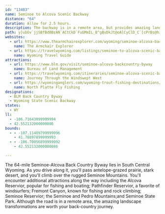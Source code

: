 ```yaml
---
id: "13403"
name: Seminoe to Alcova Scenic Backway
distance: "64"
duration: Allow for 2.5 hours.
description: The backway is in a remote area, but provides amazing landscape transformations while traversing the Seminoe Mountains, the Pedro Mountains, and Fremont Canyon.
path: y}ubGv`jjSBfBdBBzAN`ACtCkD`FuGMmIL_B^gBvDkJt@oAlCyClD_C`[cPrBs@hJeA|AY|DsArAk@hBmArC_CrD_F|AaCxBkCbAg@rAShBXnBjA|@rAxDzN~@zBrAdCrBnCxCdCvDjCzNvK`BdAhCr@hIA|AR|CdAhCdB|i@dl@vCrC`I~IrClDlBrDrGfQbCjHRv@TdCtA|Xh@|DnAvDrAtBbAhArBtA|XnJzJjEfFpApVnCzDjAhD~AdDbCxAvAvCrDz@rAjKzSrDfGlClCbE`CxOdDrIRlCVn@HvB|@~@Rxg@lGr@?nA_@`FkDrBgAxBeBlDuDrCaBbDeAdCk@zC_@rCG|QnBxE^xEl@jHvBz@EpBsChDuG^e@`JuJz@i@`B[hAEbCJbGf@nJfBvMrCpC^x@OdXgO~GmFrF_GlSmXxHcF`Bu@nAC~Av@tNbKdAh@|@N|AGz^{D`Z_CnBTfFvA|QrFjBLrAAlG_Af@Q~@q@h@m@|FsIpAaB|@q@~q@a]|CwAbBa@~@EdGRnC^~Aj@bCdB|EzFbGhGdQrOzB`BtOjH|CfArFfAhCPrBEpIm@zn@}GdsAwL~PqAjQaBxq@sEhAb@rBrAj~@r{@rCpDv]bo@`Vxc@rDxDlF~CbIbExAdAdGfIxA~ArFjF|AhAlHlDrBpAlTzT~j@tm@|EtG|NnZbHdObApAbBxAvItDlDpA|GrAfVjDxBz@pFtChDjCbF~Fr@f@f@RtBXnMgAhIe@nD[hE}@zIgC~AY~a@_FhBPtAl@xd@~ZxLrIrHzE|Ap@`MxAl@RxEpCbBnAlSnU|GlIbEfGt@l@fAd@vGlBbAJbBKt@Yp@aApCkJfDiN^aAx@yAtB_@pZ?|CPbAt@xC|AvE`EtLhNh@`AxXh}@fH|SpJ`Xr@bDrHbi@bAlF|A|F|DzMda@rpAnNpa@xCbI|AxErIdTjE`KtNzW`J`L~GxF`AzAXtAlFja@ZvA|@xArFzGx@l@~@XjD\pNf@`LxBtHxJbHhIlBzCdAbCvFpPrB~EnB`DlThYhA~@hDzB~@^|AVfD?rCrBtBzCbBpDxBhBvGtJ`@~@dAxDTrABdCOxCHfCd@~H`Gha@JpAOlGXdEnAbMvDvSHpAFrCWfIDzBJpBb@|ClDtP^jCb@pAp@xA|@nArGpHfAtCNjATr@|CtB|EzIZ|@\jBh@zDrGdUlBrFfGnKn@jC|@~En@xAr@`AdAdA|FtCbAVvIl@|D{Ad@KbBFb@Gn@s@RmBJe@|@yATKd@BlAh@~AAb@Yn@eAb@gAd@kC?aBYmBNyFR}An@{AtAyB`CyBNg@?}@iAoGIeAHy@TaAbAkCD[Ei@wE{Je@sAOq@[iEm@sD@y@L]lD}DN_@JyBe@kFCyAb@_C|DcJ^{A?qAo@sDCq@LsCJo@N]VStAs@dAKh@P\ETGLWPqBo@}IHQZGf@`GP`@l@HrBi@`A^RAbAy@h@Kx@FZC`@[VDRPL^PpBTf@tAdAbAf@v@LrDg@x@_@bCyCh@Sh@DZl@bArFJXf@RJGNe@{@aFu@{WJoCp@yDf@m@t@IZPfAlAr@^Z?^QTo@Cs@kDgLImBDkCE{Ae@cC?o@N_@b@c@VGjBFt@Yb@y@j@cEx@o@HATPl@tAPV|@ZZMvAsCx@M^Sd@eBb@mCX_CNaCH_@bGeO|@iC`BsHN_@LKN?TP`F`Md@Xh@WXg@fCmGf@a@f@C`@PfBdERx@XtCdBxH~AfJb@fAhA`A|Bv@lKrFpC~BjYpZdAz@dB\rMz@v[nGp@DpAYd@a@t@gAvBwEx@_Ah@Sz@BxAr@|@n@nAvAv@rB^rB~@fk@X~Cd@fB\x@nAjB|@r@nUbLrCdBrBtBnApBxArEXdBVxC@zDO`MNbEXdC|DhT~@xHbEfd@X~Bh@lCjAlD|Rlc@hFpHpCtChCzAvCb@`D@`BObC_AhAy@xDyD|J_Kv@aA|@yAhAmCrAqFnEcTr@uBr@aB~BcD`LwJlCwChA{ArBsDzn@{oAvByDt@y@x@y@lD_CxBq@tB_@ha@uExBBjALtCx@vDzB~@|@hBbC~uAxxBpH|Kvn@jbAlFdHlCrCzL`L`OzL~h@~a@~XhUnJ`Hh`CvzAxq@r`@dC`B|BxBbCxCfE`I|CxEtDfErNdLv`@pYlEnCzExBxA^pE~@fGl@|cAxCdFl@xIjB|s@hRpo@tT`YbKrU~HjiDllAzzCxdAvBlApIrG~AnAlCvClIzNbA`D~@fFNlBBrFMrC_ChYIfCLxCtChPfBhItA|E|ArDt@hAfAjAdCrArBX|AErAUx@]n@_@dBgBbA_Bh@gB^cCNcCIqDy@uOeAeQIsA@sBb@cDd@aB`@y@hByBdAy@r@YbC_@`J?hB\bA^~@l@bFzFpXp\t@t@fAj@x@VnBJ`Hq@fDs@z@]|BsAhA_@n@GdBPpAr@^r@^fAXlCCvGO|DgHpd@yBbUOfFTxFXrChBvHfB|DpArBvBfC`gEdgEdCbCpCfBpB`AnDx@tDXlD?d\gEzJq@fqAgGz[oBxd@sBlIWjKs@~Pm@xAj@rAz@
websites:
  - url: https://www.thearmchairexplorer.com/wyoming/seminoe-alcova-back-country-byway.php
    name: The Armchair Explorer
  - url: https://travelwyoming.com/listings/seminoe-to-alcova-scenic-backway/
    name: Wyoming Travel Guide
attractions:
  - url: https://www.blm.gov/visit/seminoe-alcova-backcountry-byway
    name: Bureau of Land Management
  - url: https://travelwyoming.com/itineraries/seminoe-alcova-scenic-backway/
    name: Journey Through the Windswept West
  - url: https://wyominganglers.com/wyoming-trout-fishing-destinations/north-platte-fly-fishing/
    name: North Platte Fly Fishing
designations:
  - BLM Back Country Byway
  - Wyoming State Scenic Backway
states:
  - WY
ll:
  - -106.71643099999994
  - 42.552132000000086
bounds:
  - - -107.11409799999996
    - 41.78897899999993
  - - -106.70056899999992
    - 42.552132000000086

---
```


The 64-mile Seminoe-Alcova Back Country Byway lies in South Central Wyoming. As you drive along it, you'll pass antelope-grazed prairie, stark desert, and you'll climb over the rugged Seminoe Mountains. You'll encounter additional attractions along the way including the Alcova Reservior, popular for fishing and boating; Pathfinder Reservior, a favorite of windsurfers; Fremont Canyon, known for fishing and rock climbing; Seminoe Reservior; the Seminoe and Pedro Mountains;and Seminoe State Park. Although the road is in a remote area, the amazing landscape transformations are worth your back-country journey.
